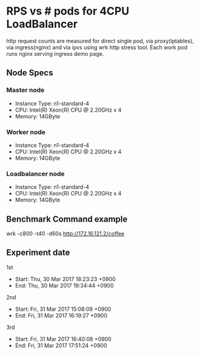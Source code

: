 # RPS vs # pods for 4CPU LoadBalancer

http request counts are measured for direct single pod, via proxy(iptables), via ingress(nginx) and via ipvs using wrk http stress tool.
Each work pod runs nginx serving ingress demo page.

## Node Specs

###  Master node
* Instance Type: n1-standard-4
* CPU: Intel(R) Xeon(R) CPU @ 2.20GHz x 4
* Memory: 14GByte

### Worker node
* Instance Type: n1-standard-4
* CPU: Intel(R) Xeon(R) CPU @ 2.20GHz x 4
* Memory: 14GByte

### Loadbalancer node
* Instance Type: n1-standard-4
* CPU: Intel(R) Xeon(R) CPU @ 2.20GHz x 4
* Memory: 14GByte

## Benchmark Command example

wrk -c800 -t40 -d60s http://172.16.121.2/coffee

## Experiment date 

1st
* Start: Thu, 30 Mar 2017 18:23:23 +0900
* End: Thu, 30 Mar 2017 19:34:44 +0900

2nd
* Start: Fri, 31 Mar 2017 15:08:09 +0900
* End: Fri, 31 Mar 2017 16:19:27 +0900

3rd
* Start: Fri, 31 Mar 2017 16:40:08 +0900
* End: Fri, 31 Mar 2017 17:51:24 +0900




